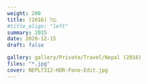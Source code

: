 ```yaml
---
weight: 200
title: נפל (2016)
#title_align: "left"
summary: 2015
date: 2020-12-15
draft: false

gallery: gallery/Private/Travel/Nepal (2016)
files: "*.jpg"
cover: NEPL7312-HDR-Pano-Edit.jpg
---
```


